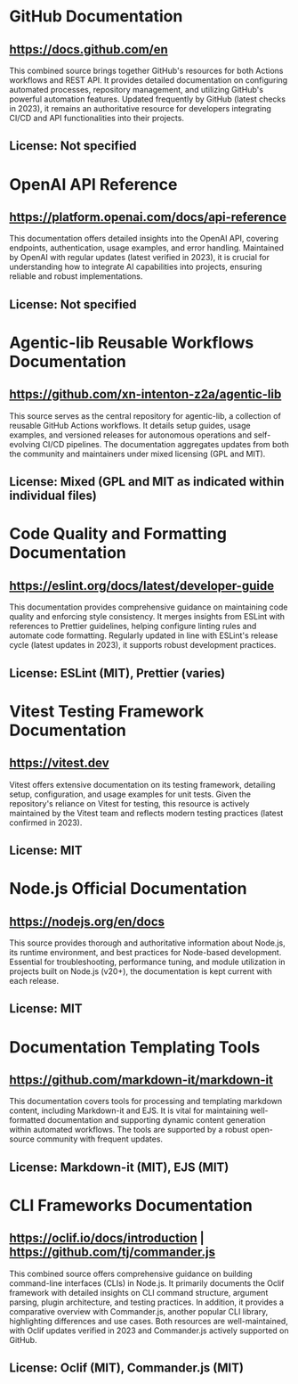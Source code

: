 # GitHub Documentation
## https://docs.github.com/en
This combined source brings together GitHub's resources for both Actions workflows and REST API. It provides detailed documentation on configuring automated processes, repository management, and utilizing GitHub's powerful automation features. Updated frequently by GitHub (latest checks in 2023), it remains an authoritative resource for developers integrating CI/CD and API functionalities into their projects.
## License: Not specified

# OpenAI API Reference
## https://platform.openai.com/docs/api-reference
This documentation offers detailed insights into the OpenAI API, covering endpoints, authentication, usage examples, and error handling. Maintained by OpenAI with regular updates (latest verified in 2023), it is crucial for understanding how to integrate AI capabilities into projects, ensuring reliable and robust implementations.
## License: Not specified

# Agentic-lib Reusable Workflows Documentation
## https://github.com/xn-intenton-z2a/agentic-lib
This source serves as the central repository for agentic-lib, a collection of reusable GitHub Actions workflows. It details setup guides, usage examples, and versioned releases for autonomous operations and self-evolving CI/CD pipelines. The documentation aggregates updates from both the community and maintainers under mixed licensing (GPL and MIT).
## License: Mixed (GPL and MIT as indicated within individual files)

# Code Quality and Formatting Documentation
## https://eslint.org/docs/latest/developer-guide
This documentation provides comprehensive guidance on maintaining code quality and enforcing style consistency. It merges insights from ESLint with references to Prettier guidelines, helping configure linting rules and automate code formatting. Regularly updated in line with ESLint's release cycle (latest updates in 2023), it supports robust development practices.
## License: ESLint (MIT), Prettier (varies)

# Vitest Testing Framework Documentation
## https://vitest.dev
Vitest offers extensive documentation on its testing framework, detailing setup, configuration, and usage examples for unit tests. Given the repository's reliance on Vitest for testing, this resource is actively maintained by the Vitest team and reflects modern testing practices (latest confirmed in 2023).
## License: MIT

# Node.js Official Documentation
## https://nodejs.org/en/docs
This source provides thorough and authoritative information about Node.js, its runtime environment, and best practices for Node-based development. Essential for troubleshooting, performance tuning, and module utilization in projects built on Node.js (v20+), the documentation is kept current with each release.
## License: MIT

# Documentation Templating Tools
## https://github.com/markdown-it/markdown-it
This documentation covers tools for processing and templating markdown content, including Markdown-it and EJS. It is vital for maintaining well-formatted documentation and supporting dynamic content generation within automated workflows. The tools are supported by a robust open-source community with frequent updates.
## License: Markdown-it (MIT), EJS (MIT)

# CLI Frameworks Documentation
## https://oclif.io/docs/introduction | https://github.com/tj/commander.js
This combined source offers comprehensive guidance on building command-line interfaces (CLIs) in Node.js. It primarily documents the Oclif framework with detailed insights on CLI command structure, argument parsing, plugin architecture, and testing practices. In addition, it provides a comparative overview with Commander.js, another popular CLI library, highlighting differences and use cases. Both resources are well-maintained, with Oclif updates verified in 2023 and Commander.js actively supported on GitHub.
## License: Oclif (MIT), Commander.js (MIT)